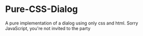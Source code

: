 Pure-CSS-Dialog
===============

A pure implementation of a dialog using only css and html. Sorry JavaScript, you're not invited to the party
